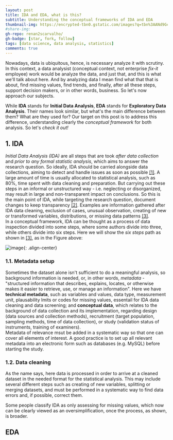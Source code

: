 ```yaml
---
layout: post
title: IDA and EDA, what is this?
subtitle: Understanding the conceptual frameworks of IDA and EDA
thumbnail-img: https://encrypted-tbn0.gstatic.com/images?q=tbn%3AANd9GcQrTyMxUic222An0o3kZeGvy6PGFNACLEsxig&usqp=CAU
#share-img: 
gh-repo: renan2scarvalho/
gh-badge: [star, fork, follow]
tags: [data science, data analysis, statistics]
comments: true
---
```


Nowadays, data is ubiquitous, hence, is necessary analyze it with scrutiny. In this context, a data analysist (conceptual context, not enterprise *fix-it* employee) work would be analyze the data, and just that, and this is what we'll talk about here. And by analyzing data I mean find what that that is about, find missing values, find trends, and finally, after all these steps, support decision makers, or in other words, business. So let's now approach our subjects.

While **IDA** stands for **Initial Data Analysis**, **EDA** stands for **Exploratory Data Analysis**. 
Their names look similar, but what's the main difference between them? What are they used for? Our target on this post is to address this difference, 
understanding clearly the *conceptual framework* for both analysis.
So let's *check it out!*

## 1. IDA

*Initial Data Analysis (IDA)* are all steps that are took *after data collection* and *prior to any formal statistic analysis*, which aims to answer the research question. So ideally, IDA should be carried alongside data collections, aiming to detect and handle issues as soon as possible [[1]](https://cstat.msu.edu/feature/initial-data-analysis). A large amount of time is usually allocated to statistical analysis, such as 80%, time spent with data cleaning and preparation. But carrying out these steps in an informal or unstructured way - i.e. neglecting or disorganized, may result in large and non-transparent impact on conclusions. So this is the main point of IDA, while targeting the research question, document changes to keep transparency [[2]](https://reader.elsevier.com/reader/sd/pii/S0022522315017948?token=07FBCC432E99AD4028F1B28789FBBECDEF2E6EE063BEFBC9A765FF4E7974C6127C697422D6663B03E56BD272033E696C). Examples are information gathered after IDA data cleaning, exclusion of cases, unusual observation, creating of new or transformed variables, distributions, or missing data patterns [[3]](https://obsstudies.org/wp-content/uploads/2018/04/idarev2.pdf). \
In a conceptual framework, IDA can be thought as a process of data inspection divided into some steps, where some authors divide into three, while others divide into six steps. Here we will show the *six steps* path as shown in [[3]](https://obsstudies.org/wp-content/uploads/2018/04/idarev2.pdf), as in the Figure above:

![image](https://user-images.githubusercontent.com/63553829/94266078-fa784600-ff0f-11ea-896f-222cfc91b213.png){: .align-center}

### 1.1. Metadata setup

Sometimes the dataset alone isn't sufficient to do a meaningful analysis, so background information is needed, or, in other words, *metadata* - "structured information that describes, explains, locates, or otherwise makes it easier to retrieve, use, or manage an information". Here we have **technical metadata**, such as variables and values, data type, measurement unit, plausability lmits or codes for missing values, essentail for IDA data cleaning and data screening; and **conceptual data**, which relates to the background of data collection and its implementation, regarding design (data sources and collection methods), recruitment (target population, sampling methods, time of data collection), or study (validation status of instruments, training of examiners). \
Metadata of relevance msut be added in a systematic way so that one can cover all elements of interest. A good practice is to set up all relevant metadata into an electronic form such as databases (e.g. MySQL) before starting the study.

### 1.2. Data cleaning

As the name says, here data is processed in order to arrive at a cleaned dataset in the needed format for the statistical analysis. This may include several different steps such as creating of new variables, splitting or merging datasets, and must be performed in a systematic way to find data errors and, if possible, correct them.








Some people classify IDA as only assessing for missing values, which now can be clearly viewed as an oversimplification, once the process, as shown, is broader.


## EDA














